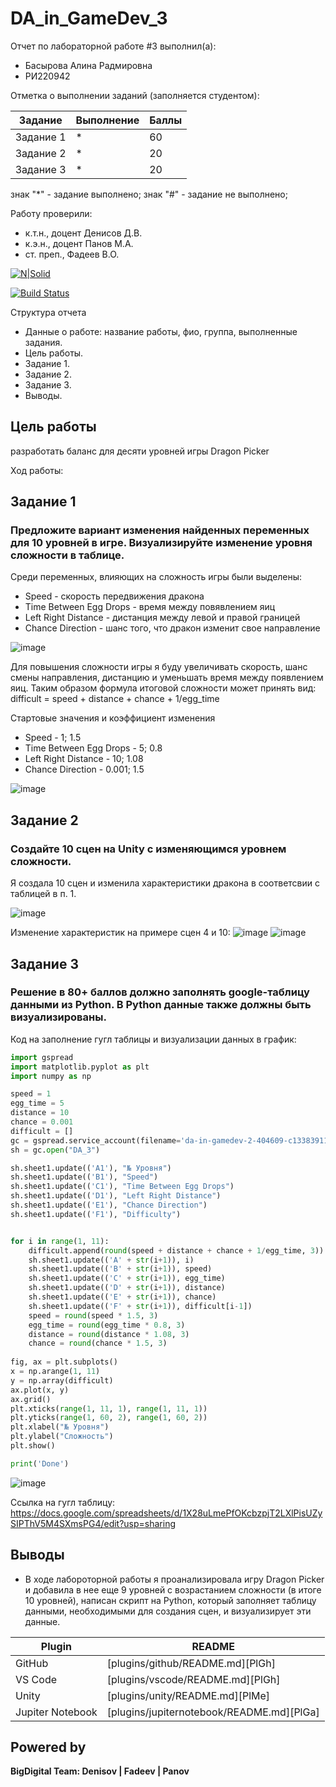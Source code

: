 # DA_in_GameDev_3

Отчет по лабораторной работе #3 выполнил(а):
- Басырова Алина Радмировна
- РИ220942
  
Отметка о выполнении заданий (заполняется студентом):

| Задание | Выполнение | Баллы |
| ------ | ------ | ------ |
| Задание 1 | * | 60 |
| Задание 2 | * | 20 |
| Задание 3 | * | 20 |

знак "*" - задание выполнено; знак "#" - задание не выполнено;

Работу проверили:
- к.т.н., доцент Денисов Д.В.
- к.э.н., доцент Панов М.А.
- ст. преп., Фадеев В.О.

[![N|Solid](https://cldup.com/dTxpPi9lDf.thumb.png)](https://nodesource.com/products/nsolid)

[![Build Status](https://travis-ci.org/joemccann/dillinger.svg?branch=master)](https://travis-ci.org/joemccann/dillinger)

Структура отчета

- Данные о работе: название работы, фио, группа, выполненные задания.
- Цель работы.
- Задание 1.
- Задание 2.
- Задание 3.
- Выводы.

## Цель работы
разработать баланс для десяти уровней игры Dragon Picker

Ход работы:

## Задание 1
### Предложите вариант изменения найденных переменных для 10 уровней в игре. Визуализируйте изменение уровня сложности в таблице.
Среди переменных, влияющих на сложность игры были выделены:
- Speed - скорость передвижения дракона
- Time Between Egg Drops - время между повявлением яиц
- Left Right Distance - дистанция между левой и правой границей
- Chance Direction - шанс того, что дракон изменит свое направление

![image](https://github.com/AlinaBasyrova/DA_in_GameDev_3/assets/129521982/cb137e0d-0ae7-4d75-83d5-ec8d9d36a4d8)

Для повышения сложности игры я буду увеличивать скорость, шанс смены направления, дистанцию и уменьшать время между появлением яиц. Таким образом формула итоговой сложности может принять вид:
difficult = speed + distance + chance + 1/egg_time

Стартовые значения и коэффициент изменения
- Speed - 1; 1.5
- Time Between Egg Drops - 5; 0.8
- Left Right Distance - 10; 1.08
- Chance Direction - 0.001; 1.5

![image](https://github.com/AlinaBasyrova/DA_in_GameDev_3/assets/129521982/1db5e9af-13b9-47f1-80c7-231c9e96063e)



## Задание 2
### Создайте 10 сцен на Unity с изменяющимся уровнем сложности.

Я создала 10 сцен и изменила характеристики дракона в соответсвии с таблицей в п. 1.

![image](https://github.com/AlinaBasyrova/DA_in_GameDev_3/assets/129521982/58038ad4-1667-492b-9c41-e42bfce27bf4)

Изменение характеристик на примере сцен 4 и 10:
![image](https://github.com/AlinaBasyrova/DA_in_GameDev_3/assets/129521982/423accaa-62d1-4e74-a64f-0a507d331aed)
![image](https://github.com/AlinaBasyrova/DA_in_GameDev_3/assets/129521982/81d4c33b-92c4-4d23-83aa-c9aba2b9a1b3)



## Задание 3
### Решение в 80+ баллов должно заполнять google-таблицу данными из Python. В Python данные также должны быть визуализированы.

Код на заполнение гугл таблицы и визуализации данных в график: 
```py
import gspread
import matplotlib.pyplot as plt
import numpy as np

speed = 1
egg_time = 5
distance = 10
chance = 0.001
difficult = []
gc = gspread.service_account(filename='da-in-gamedev-2-404609-c13383911b0b.json')
sh = gc.open("DA_3")

sh.sheet1.update(('A1'), "№ Уровня")
sh.sheet1.update(('B1'), "Speed")
sh.sheet1.update(('C1'), "Time Between Egg Drops")
sh.sheet1.update(('D1'), "Left Right Distance")
sh.sheet1.update(('E1'), "Chance Direction")
sh.sheet1.update(('F1'), "Difficulty")


for i in range(1, 11):
    difficult.append(round(speed + distance + chance + 1/egg_time, 3))
    sh.sheet1.update(('A' + str(i+1)), i)
    sh.sheet1.update(('B' + str(i+1)), speed)
    sh.sheet1.update(('C' + str(i+1)), egg_time)
    sh.sheet1.update(('D' + str(i+1)), distance)
    sh.sheet1.update(('E' + str(i+1)), chance)
    sh.sheet1.update(('F' + str(i+1)), difficult[i-1])
    speed = round(speed * 1.5, 3)
    egg_time = round(egg_time * 0.8, 3)
    distance = round(distance * 1.08, 3)
    chance = round(chance * 1.5, 3)
    
fig, ax = plt.subplots()
x = np.arange(1, 11)
y = np.array(difficult)
ax.plot(x, y)
ax.grid()
plt.xticks(range(1, 11, 1), range(1, 11, 1))
plt.yticks(range(1, 60, 2), range(1, 60, 2))
plt.xlabel("№ Уровня")
plt.ylabel("Сложность")
plt.show()

print('Done')
```
![image](https://github.com/AlinaBasyrova/DA_in_GameDev_3/assets/129521982/98359f6c-563d-4eda-9223-2d1899fc06f5)

Ссылка на гугл таблицу: https://docs.google.com/spreadsheets/d/1X28uLmePfOKcbzpjT2LXlPisUZySIPThV5M4SXmsPG4/edit?usp=sharing


## Выводы

- В ходе лабороторной работы я проанализировала игру Dragon Picker и добавила в нее еще 9 уровней с возрастанием сложности (в итоге 10 уровней), написан скрипт на Python, который заполняет таблицу данными, необходимыми для создания сцен, и визуализирует эти данные.

| Plugin | README |
| ------ | ------ |
| GitHub | [plugins/github/README.md][PlGh] |
| VS Code | [plugins/vscode/README.md][PlGh] |
| Unity | [plugins/unity/README.md][PlMe] |
| Jupiter Notebook | [plugins/jupiternotebook/README.md][PlGa] |

## Powered by

**BigDigital Team: Denisov | Fadeev | Panov**
